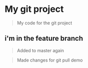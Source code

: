 # My git project


> My code for the git project

## i'm in the feature branch 


> Added to master again

> Made changes for git pull demo
